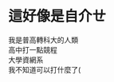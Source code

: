 # 這好像是自介ㄝ

<!--
**icerain0930/icerain0930** is a ✨ _special_ ✨ repository because its `README.md` (this file) appears on your GitHub profile.

Here are some ideas to get you started:

- 🔭 I’m currently working on ...
- 🌱 I’m currently learning ...
- 👯 I’m looking to collaborate on ...
- 🤔 I’m looking for help with ...
- 💬 Ask me about ...
- 📫 How to reach me: ...
- 😄 Pronouns: ...
- ⚡ Fun fact: ...
換行記得空兩格  
-->
我是普高轉科大的人類  
高中打一點競程  
大學資網系  
我不知道可以打什麼了(  
